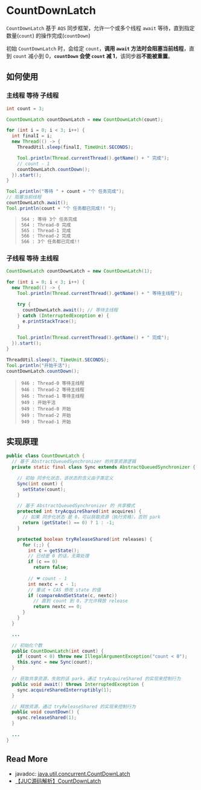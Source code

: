 # CountDownLatch

`CountDownLatch` 基于 `AQS` 同步框架，允许一个或多个线程 `await` 等待，直到指定数量(`count`) 的操作完成(`countDown`)

初始 `CountDownLatch` 时，会给定 `count`，**调用 `await` 方法时会阻塞当前线程**，直到 `count` 减小到 0，**`countDown` 会使 `count` 减 1**，该同步器**不能被重置**。

## 如何使用

### 主线程 等待 子线程

```java
int count = 3;

CountDownLatch countDownLatch = new CountDownLatch(count);

for (int i = 0; i < 3; i++) {
  int finalI = i;
  new Thread(() -> {
    ThreadUtil.sleep(finalI, TimeUnit.SECONDS);

    Tool.println(Thread.currentThread().getName() + " 完成");
    // count - 1
    countDownLatch.countDown();
  }).start();
}

Tool.println("等待 " + count + "个 任务完成");
// 阻塞当前线程
countDownLatch.await();
Tool.println(count + "个 任务都已完成!! ");
```

> ```bash
> 564 : 等待 3个 任务完成
> 564 : Thread-0 完成
> 565 : Thread-1 完成
> 566 : Thread-2 完成
> 566 : 3个 任务都已完成!! 
> ```

### 子线程 等待 主线程

```java
CountDownLatch countDownLatch = new CountDownLatch(1);

for (int i = 0; i < 3; i++) {
  new Thread(() -> {
    Tool.println(Thread.currentThread().getName() + " 等待主线程");

    try {
      countDownLatch.await(); // 等待主线程
    } catch (InterruptedException e) {
      e.printStackTrace();
    }

    Tool.println(Thread.currentThread().getName() + " 完成");
  }).start();
}

ThreadUtil.sleep(3, TimeUnit.SECONDS);
Tool.println("开始干活");
countDownLatch.countDown();
```

> ```
> 946 : Thread-0 等待主线程
> 946 : Thread-2 等待主线程
> 946 : Thread-1 等待主线程
> 949 : 开始干活
> 949 : Thread-0 开始
> 949 : Thread-2 开始
> 949 : Thread-1 开始
> ```



## 实现原理

```java
public class CountDownLatch {
  // 基于 AbstractQueuedSynchronizer 的共享资源逻辑
  private static final class Sync extends AbstractQueuedSynchronizer {

    // 初始 同步化状态，该状态的含义由子类定义
    Sync(int count) {
      setState(count);
    }

    // 基于 AbstractQueuedSynchronizer 的 共享模式
    protected int tryAcquireShared(int acquires) {
      // 如果 同步化状态 是 0，可以获取资源（执行资格），否则 park
      return (getState() == 0) ? 1 : -1;
    }

    protected boolean tryReleaseShared(int releases) {
      for (;;) {
        int c = getState();
        // 已经是 0 的话，无需处理
        if (c == 0)
          return false;
        
        // ❤ count - 1 
        int nextc = c - 1;
        // 重试 + CAS 修改 state 的值
        if (compareAndSetState(c, nextc))
          // 直到 count 到 0，才允许释放 release
          return nextc == 0;
      }
    }
  }

  ...

  // 初始化个数
  public CountDownLatch(int count) {
    if (count < 0) throw new IllegalArgumentException("count < 0");
    this.sync = new Sync(count);
  }

  // 获取共享资源，失败的话 park，通过 tryAcquireShared 的实现来控制行为
  public void await() throws InterruptedException {
    sync.acquireSharedInterruptibly(1);
  }

  // 释放资源，通过 tryReleaseShared 的实现来控制行为
  public void countDown() {
    sync.releaseShared(1);
  }
  
  ...  
}
```



## Read More

- javadoc: [java.util.concurrent.CountDownLatch](https://tool.oschina.net/uploads/apidocs/jdk-zh/java/util/concurrent/CountDownLatch.html)
- [【JUC源码解析】CountDownLatch](https://www.cnblogs.com/aniao/p/aniao_cdl.html)
